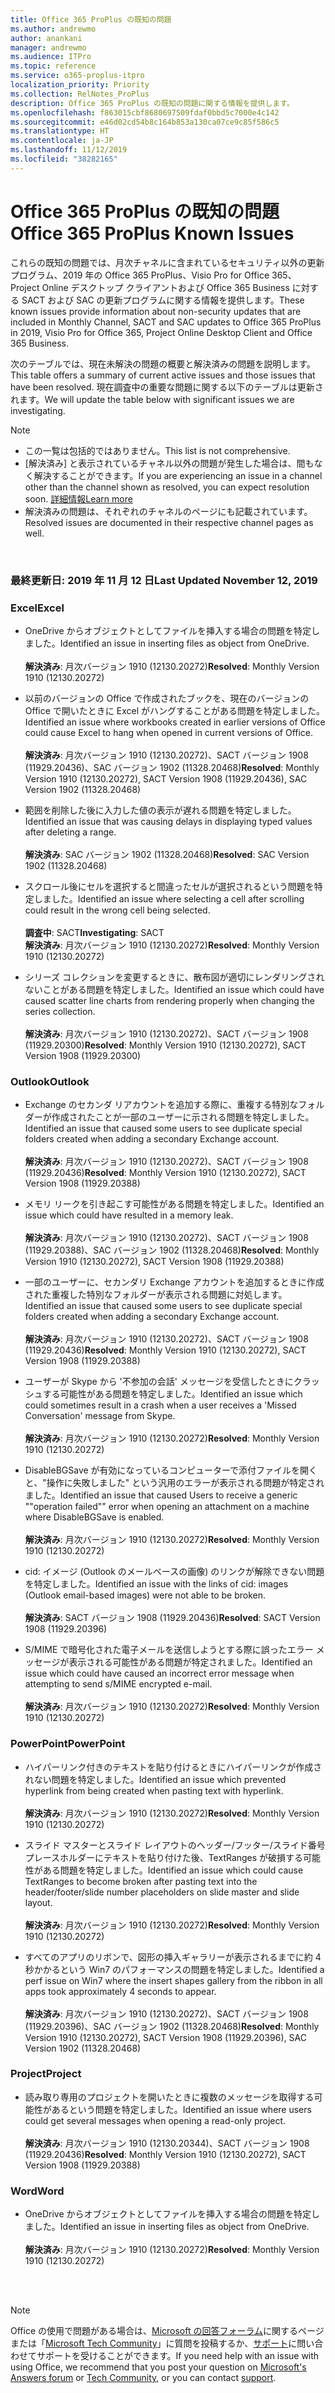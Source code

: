 ```yaml
---
title: Office 365 ProPlus の既知の問題
ms.author: andrewmo
author: anankani
manager: andrewmo
ms.audience: ITPro
ms.topic: reference
ms.service: o365-proplus-itpro
localization_priority: Priority
ms.collection: RelNotes_ProPlus
description: Office 365 ProPlus の既知の問題に関する情報を提供します。
ms.openlocfilehash: f863015cbf8680697509fdaf0bbd5c7000e4c142
ms.sourcegitcommit: e46d02cd54b8c164b853a130ca07ce9c85f586c5
ms.translationtype: HT
ms.contentlocale: ja-JP
ms.lasthandoff: 11/12/2019
ms.locfileid: "38282165"
---
```

# <a name="office-365-proplus-known-issues"></a><span data-ttu-id="e7cd9-103">Office 365 ProPlus の既知の問題</span><span class="sxs-lookup"><span data-stu-id="e7cd9-103">Office 365 ProPlus Known Issues</span></span>

<span data-ttu-id="e7cd9-104">これらの既知の問題では、月次チャネルに含まれているセキュリティ以外の更新プログラム、2019 年の Office 365 ProPlus、Visio Pro for Office 365、Project Online デスクトップ クライアントおよび Office 365 Business に対する SACT および SAC の更新プログラムに関する情報を提供します。</span><span class="sxs-lookup"><span data-stu-id="e7cd9-104">These known issues provide information about non-security updates that are included in Monthly Channel, SACT and SAC updates to Office 365 ProPlus in 2019, Visio Pro for Office 365, Project Online Desktop Client and Office 365 Business.</span></span>

<span data-ttu-id="e7cd9-105">次のテーブルでは、現在未解決の問題の概要と解決済みの問題を説明します。</span><span class="sxs-lookup"><span data-stu-id="e7cd9-105">This table offers a summary of current active issues and those issues that have been resolved.</span></span>  <span data-ttu-id="e7cd9-106">現在調査中の重要な問題に関する以下のテーブルは更新されます。</span><span class="sxs-lookup"><span data-stu-id="e7cd9-106">We will update the table below with significant issues we are investigating.</span></span>

> [!NOTE]
>- <span data-ttu-id="e7cd9-107">この一覧は包括的ではありません。</span><span class="sxs-lookup"><span data-stu-id="e7cd9-107">This list is not comprehensive.</span></span>
>- <span data-ttu-id="e7cd9-108">[解決済み] と表示されているチャネル以外の問題が発生した場合は、間もなく解決することができます。</span><span class="sxs-lookup"><span data-stu-id="e7cd9-108">If you are experiencing an issue in a channel other than the channel shown as resolved, you can expect resolution soon.</span></span> [<span data-ttu-id="e7cd9-109">詳細情報</span><span class="sxs-lookup"><span data-stu-id="e7cd9-109">Learn more</span></span>](https://docs.microsoft.com/ja-JP/DeployOffice/overview-of-update-channels-for-office-365-proplus#BKMK_SAC)
>- <span data-ttu-id="e7cd9-110">解決済みの問題は、それぞれのチャネルのページにも記載されています。</span><span class="sxs-lookup"><span data-stu-id="e7cd9-110">Resolved issues are documented in their respective channel pages as well.</span></span>

<br>

### <a name="last-updated-november-12-2019"></a><span data-ttu-id="e7cd9-111">最終更新日: 2019 年 11 月 12 日</span><span class="sxs-lookup"><span data-stu-id="e7cd9-111">Last Updated November 12, 2019</span></span>

### <a name="excel"></a><span data-ttu-id="e7cd9-112">Excel</span><span class="sxs-lookup"><span data-stu-id="e7cd9-112">Excel</span></span>

- <span data-ttu-id="e7cd9-113">OneDrive からオブジェクトとしてファイルを挿入する場合の問題を特定しました。</span><span class="sxs-lookup"><span data-stu-id="e7cd9-113">Identified an issue in inserting files as object from OneDrive.</span></span><br><br> <span data-ttu-id="e7cd9-114">**解決済み**: 月次バージョン 1910 (12130.20272)</span><span class="sxs-lookup"><span data-stu-id="e7cd9-114">**Resolved**: Monthly Version 1910 (12130.20272)</span></span>

- <span data-ttu-id="e7cd9-115">以前のバージョンの Office で作成されたブックを、現在のバージョンの Office で開いたときに Excel がハングすることがある問題を特定しました。</span><span class="sxs-lookup"><span data-stu-id="e7cd9-115">Identified an issue where workbooks created in earlier versions of Office could cause Excel to hang when opened in current versions of Office.</span></span><br><br>
<span data-ttu-id="e7cd9-116">**解決済み**: 月次バージョン 1910 (12130.20272)、SACT バージョン 1908 (11929.20436)、SAC バージョン 1902 (11328.20468)</span><span class="sxs-lookup"><span data-stu-id="e7cd9-116">**Resolved**: Monthly Version 1910 (12130.20272), SACT Version 1908 (11929.20436), SAC Version 1902 (11328.20468)</span></span>

- <span data-ttu-id="e7cd9-117">範囲を削除した後に入力した値の表示が遅れる問題を特定しました。</span><span class="sxs-lookup"><span data-stu-id="e7cd9-117">Identified an issue that was causing delays in displaying typed values after deleting a range.</span></span><br><br>
<span data-ttu-id="e7cd9-118">**解決済み**: SAC バージョン 1902 (11328.20468)</span><span class="sxs-lookup"><span data-stu-id="e7cd9-118">**Resolved**: SAC Version 1902 (11328.20468)</span></span>

- <span data-ttu-id="e7cd9-119">スクロール後にセルを選択すると間違ったセルが選択されるという問題を特定しました。</span><span class="sxs-lookup"><span data-stu-id="e7cd9-119">Identified an issue where selecting a cell after scrolling could result in the wrong cell being selected.</span></span><br><br>
<span data-ttu-id="e7cd9-120">**調査中**: SACT</span><span class="sxs-lookup"><span data-stu-id="e7cd9-120">**Investigating**: SACT</span></span> <br><span data-ttu-id="e7cd9-121">**解決済み**: 月次バージョン 1910 (12130.20272)</span><span class="sxs-lookup"><span data-stu-id="e7cd9-121">**Resolved**: Monthly Version 1910 (12130.20272)</span></span>

- <span data-ttu-id="e7cd9-122">シリーズ コレクションを変更するときに、散布図が適切にレンダリングされないことがある問題を特定しました。</span><span class="sxs-lookup"><span data-stu-id="e7cd9-122">Identified an issue which could have caused scatter line charts from rendering properly when changing the series collection.</span></span><br><br>
<span data-ttu-id="e7cd9-123">**解決済み**: 月次バージョン 1910 (12130.20272)、SACT バージョン 1908 (11929.20300)</span><span class="sxs-lookup"><span data-stu-id="e7cd9-123">**Resolved**: Monthly Version 1910 (12130.20272), SACT Version 1908 (11929.20300)</span></span>

### <a name="outlook"></a><span data-ttu-id="e7cd9-124">Outlook</span><span class="sxs-lookup"><span data-stu-id="e7cd9-124">Outlook</span></span>

- <span data-ttu-id="e7cd9-125">Exchange のセカンダ リアカウントを追加する際に、重複する特別なフォルダーが作成されたことが一部のユーザーに示される問題を特定しました。</span><span class="sxs-lookup"><span data-stu-id="e7cd9-125">Identified an issue that caused some users to see duplicate special folders created when adding a secondary Exchange account.</span></span><br><br>
<span data-ttu-id="e7cd9-126">**解決済み**: 月次バージョン 1910 (12130.20272)、SACT バージョン 1908 (11929.20436)</span><span class="sxs-lookup"><span data-stu-id="e7cd9-126">**Resolved**: Monthly Version 1910 (12130.20272), SACT Version 1908 (11929.20388)</span></span>

- <span data-ttu-id="e7cd9-127">メモリ リークを引き起こす可能性がある問題を特定しました。</span><span class="sxs-lookup"><span data-stu-id="e7cd9-127">Identified an issue which could have resulted in a memory leak.</span></span> <br><br>
<span data-ttu-id="e7cd9-128">**解決済み**: 月次バージョン 1910 (12130.20272)、SACT バージョン 1908 (11929.20388)、SAC バージョン 1902 (11328.20468)</span><span class="sxs-lookup"><span data-stu-id="e7cd9-128">**Resolved**: Monthly Version 1910 (12130.20272), SACT Version 1908 (11929.20388)</span></span>

- <span data-ttu-id="e7cd9-129">一部のユーザーに、セカンダリ Exchange アカウントを追加するときに作成された重複した特別なフォルダーが表示される問題に対処します。</span><span class="sxs-lookup"><span data-stu-id="e7cd9-129">Identified an issue that caused some users to see duplicate special folders created when adding a secondary Exchange account.</span></span><br><br>
<span data-ttu-id="e7cd9-130">**解決済み**: 月次バージョン 1910 (12130.20272)、SACT バージョン 1908 (11929.20436)</span><span class="sxs-lookup"><span data-stu-id="e7cd9-130">**Resolved**: Monthly Version 1910 (12130.20272), SACT Version 1908 (11929.20388)</span></span>

- <span data-ttu-id="e7cd9-131">ユーザーが Skype から '不参加の会話' メッセージを受信したときにクラッシュする可能性がある問題を特定しました。</span><span class="sxs-lookup"><span data-stu-id="e7cd9-131">Identified an issue which could sometimes result in a crash when a user receives a 'Missed Conversation' message from Skype.</span></span><br><br>
<span data-ttu-id="e7cd9-132">**解決済み**: 月次バージョン 1910 (12130.20272)</span><span class="sxs-lookup"><span data-stu-id="e7cd9-132">**Resolved**: Monthly Version 1910 (12130.20272)</span></span>

- <span data-ttu-id="e7cd9-133">DisableBGSave が有効になっているコンピューターで添付ファイルを開くと、"操作に失敗しました" という汎用のエラーが表示される問題が特定されました。</span><span class="sxs-lookup"><span data-stu-id="e7cd9-133">Identified an issue that caused Users to receive a generic ""operation failed"" error when opening an attachment on a machine where DisableBGSave is enabled.</span></span><br><br>
<span data-ttu-id="e7cd9-134">**解決済み**: 月次バージョン 1910 (12130.20272)</span><span class="sxs-lookup"><span data-stu-id="e7cd9-134">**Resolved**: Monthly Version 1910 (12130.20272)</span></span>

- <span data-ttu-id="e7cd9-135">cid: イメージ (Outlook のメールベースの画像) のリンクが解除できない問題を特定しました。</span><span class="sxs-lookup"><span data-stu-id="e7cd9-135">Identified an issue with the links of cid: images (Outlook email-based images) were not able to be broken.</span></span><br><br>
<span data-ttu-id="e7cd9-136">**解決済み**: SACT バージョン 1908 (11929.20436)</span><span class="sxs-lookup"><span data-stu-id="e7cd9-136">**Resolved**: SACT Version 1908 (11929.20396)</span></span>

- <span data-ttu-id="e7cd9-137">S/MIME で暗号化された電子メールを送信しようとする際に誤ったエラー メッセージが表示される可能性がある問題が特定されました。</span><span class="sxs-lookup"><span data-stu-id="e7cd9-137">Identified an issue which could have caused an incorrect error message when attempting to send s/MIME encrypted e-mail.</span></span><br><br><span data-ttu-id="e7cd9-138">**解決済み**: 月次バージョン 1910 (12130.20272)</span><span class="sxs-lookup"><span data-stu-id="e7cd9-138">**Resolved**: Monthly Version 1910 (12130.20272)</span></span>

### <a name="powerpoint"></a><span data-ttu-id="e7cd9-139">PowerPoint</span><span class="sxs-lookup"><span data-stu-id="e7cd9-139">PowerPoint</span></span>

- <span data-ttu-id="e7cd9-140">ハイパーリンク付きのテキストを貼り付けるときにハイパーリンクが作成されない問題を特定しました。</span><span class="sxs-lookup"><span data-stu-id="e7cd9-140">Identified an issue which prevented hyperlink from being created when pasting text with hyperlink.</span></span> <br><br><span data-ttu-id="e7cd9-141">**解決済み**: 月次バージョン 1910 (12130.20272)</span><span class="sxs-lookup"><span data-stu-id="e7cd9-141">**Resolved**: Monthly Version 1910 (12130.20272)</span></span>

- <span data-ttu-id="e7cd9-142">スライド マスターとスライド レイアウトのヘッダー/フッター/スライド番号プレースホルダーにテキストを貼り付けた後、TextRanges が破損する可能性がある問題を特定しました。</span><span class="sxs-lookup"><span data-stu-id="e7cd9-142">Identified an issue which could cause TextRanges to become broken after pasting text into the header/footer/slide number placeholders on slide master and slide layout.</span></span> <br><br><span data-ttu-id="e7cd9-143">**解決済み**: 月次バージョン 1910 (12130.20272)</span><span class="sxs-lookup"><span data-stu-id="e7cd9-143">**Resolved**: Monthly Version 1910 (12130.20272)</span></span>

- <span data-ttu-id="e7cd9-144">すべてのアプリのリボンで、図形の挿入ギャラリーが表示されるまでに約 4 秒かかるという Win7 のパフォーマンスの問題を特定しました。</span><span class="sxs-lookup"><span data-stu-id="e7cd9-144">Identified a perf issue on Win7 where the insert shapes gallery from the ribbon in all apps took approximately 4 seconds to appear.</span></span><br>
<br><span data-ttu-id="e7cd9-145">**解決済み**: 月次バージョン 1910 (12130.20272)、SACT バージョン 1908 (11929.20396)、SAC バージョン 1902 (11328.20468)</span><span class="sxs-lookup"><span data-stu-id="e7cd9-145">**Resolved**: Monthly Version 1910 (12130.20272), SACT Version 1908 (11929.20396), SAC Version 1902 (11328.20468)</span></span>

### <a name="project"></a><span data-ttu-id="e7cd9-146">Project</span><span class="sxs-lookup"><span data-stu-id="e7cd9-146">Project</span></span>

- <span data-ttu-id="e7cd9-147">読み取り専用のプロジェクトを開いたときに複数のメッセージを取得する可能性があるという問題を特定しました。</span><span class="sxs-lookup"><span data-stu-id="e7cd9-147">Identified an issue where users could get several messages when opening a read-only project.</span></span><br><br>
<span data-ttu-id="e7cd9-148">**解決済み**: 月次バージョン 1910 (12130.20344)、SACT バージョン 1908 (11929.20436)</span><span class="sxs-lookup"><span data-stu-id="e7cd9-148">**Resolved**: Monthly Version 1910 (12130.20272), SACT Version 1908 (11929.20388)</span></span>

### <a name="word"></a><span data-ttu-id="e7cd9-149">Word</span><span class="sxs-lookup"><span data-stu-id="e7cd9-149">Word</span></span>
- <span data-ttu-id="e7cd9-150">OneDrive からオブジェクトとしてファイルを挿入する場合の問題を特定しました。</span><span class="sxs-lookup"><span data-stu-id="e7cd9-150">Identified an issue in inserting files as object from OneDrive.</span></span><br><br> <span data-ttu-id="e7cd9-151">**解決済み**: 月次バージョン 1910 (12130.20272)</span><span class="sxs-lookup"><span data-stu-id="e7cd9-151">**Resolved**: Monthly Version 1910 (12130.20272)</span></span>



<br>
<br>

> [!NOTE]
> <span data-ttu-id="e7cd9-152">Office の使用で問題がある場合は、[Microsoft の回答フォーラム](https://answers.microsoft.com/)に関するページまたは「[Microsoft Tech Community](https://techcommunity.microsoft.com/)」に質問を投稿するか、[サポート](https://support.microsoft.com/contactus)に問い合わせてサポートを受けることができます。</span><span class="sxs-lookup"><span data-stu-id="e7cd9-152">If you need help with an issue with using Office, we recommend that you post your question on [Microsoft's Answers forum](https://answers.microsoft.com/) or [Tech Community](https://techcommunity.microsoft.com/), or you can contact [support](https://support.microsoft.com/contactus).</span></span>
